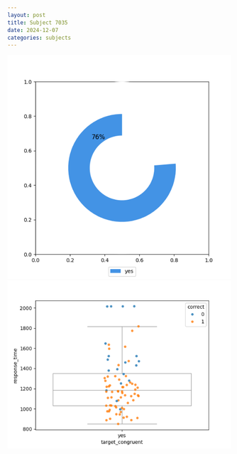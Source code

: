```yaml
---
layout: post
title: Subject 7035
date: 2024-12-07
categories: subjects
---
```


![](data/7035/run-5/7035_accuracy_target_congruence.png)
![](data/7035/run-5/7035_rt_congruence.png)

